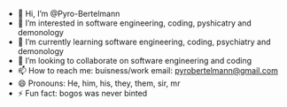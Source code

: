 - 👋 Hi, I’m @Pyro-Bertelmann
- 👀 I’m interested in software engineering, coding, pyshicatry and demonology
- 🌱 I’m currently learning software engineering, coding, psychiatry and demonology
- 💞️ I’m looking to collaborate on software engineering and coding
- 📫 How to reach me: buisness/work email: pyrobertelmann@gmail.com
- 😄 Pronouns: He, him, his, they, them, sir, mr
- ⚡ Fun fact: bogos was never binted

<!---
Pyro-Bertelmann/Pyro-Bertelmann is a ✨ special ✨ repository because its `README.md` (this file) appears on your GitHub profile.
You can click the Preview link to take a look at your changes.
--->
